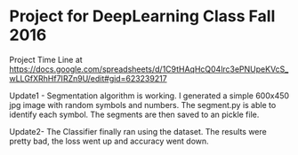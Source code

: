 # Project for DeepLearning Class Fall 2016

Project Time Line at https://docs.google.com/spreadsheets/d/1C9tHAqHcQ04lrc3ePNUpeKVcS_wLLGfXRhHf7IRZn9U/edit#gid=623239217

Update1 - Segmentation algorithm is working. I generated a simple 600x450 jpg image with random symbols and numbers. The segment.py is able to identify each symbol. The segments are then saved to an pickle file.


Update2- The Classifier finally ran using the dataset. The results were pretty bad, the loss went up and accuracy went down. 
